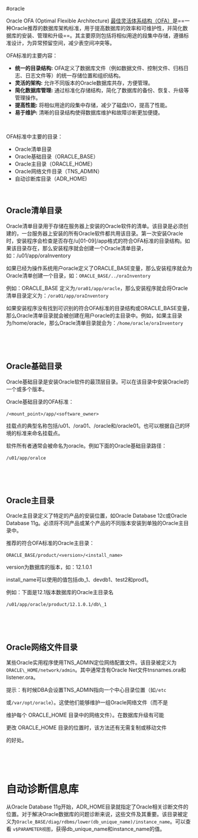 #oracle

Oracle OFA (Optimal Flexible Architecture) [最佳灵活体系结构（OFA）](https://www.modb.pro/db/608084)是==一种Oracle推荐的数据库架构标准，用于提高数据库的效率和可维护性，并简化数据库的安装、管理和升级==。其主要原则包括将相似用途的段集中存储，遵循标准设计，为异常预留空间，减少表空间冲突等。﻿

OFA标准的主要内容：

- **统一的目录结构:** OFA定义了数据库文件（例如数据文件、控制文件、归档日志、日志文件等）的统一存储位置和组织结构。﻿
- **灵活的架构:** 允许不同版本的Oracle数据库共存，方便管理。﻿
- **简化数据库管理:** 通过标准化存储结构，简化了数据库的备份、恢复、升级等管理操作。﻿
- **提高性能:** 将相似用途的段集中存储，减少了磁盘I/O，提高了性能。﻿
- **易于维护:** 清晰的目录结构使得数据库维护和故障诊断更加便捷。﻿

‍

OFA标准中主要的目录：

- Oracle清单目录
- Oracle基础目录（ORACLE\_BASE）
- Oracle主目录（ORACLE\_HOME）
- Oracle网络文件目录（TNS\_ADMIN）
- 自动诊断库目录（ADR\_HOME)

‍

## Oracle清单目录

Oracle清单目录用于存储在服务器上安装的Oracle软件的清单。该目录是必须创建的，一台服务器上安装的所有Oracle软件都共用该目录。第一次安装Oracle时，安装程序会检查是否存在/u[01-09]/app格式的符合OFA标准的目录结构。如果该目录存在，那么安装程序就会创建一个Oracle清单目录，如：/u01/app/oraInventory

如果已经为操作系统用户oracle定义了ORACLE\_BASE变量，那么安装程序就会为Oracle清单创建一个目录，如：`ORACLE_BASE/../oraInventory`​

例如：ORACLE\_BASE 定义为`/ora01/app/oracle`​，那么安装程序就会将Oracle清单目录定义为：`/ora01/app/oraInventory`​

如果安装程序没有找到可识别的符合OFA标准的目录结构或ORACLE\_BASE变量，那么Oracle清单目录就会被创建在用户oracle的主目录中。例如，如果主目录为/home/oracle，那么Oracle清单目录就会为：`/home/oracle/oraInventory`​

‍

‍

## Oracle基础目录

Oracle基础目录是安装Oracle软件的最顶层目录。可以在该目录中安装Oracle的一个或多个版本。

Oracle基础目录的OFA标准：

​`/<mount_point>/app/<software_owner>`​

挂载点的典型名称包括/u01、/ora01、/oracle和/oracle01。也可以根据自己的环境的标准来命名挂载点。

软件所有者通常会被命名为oracle。例如下面的Oracle基础目录路径：

​`/u01/app/oralce`​

‍

‍

## Oracle主目录

Oracle主目录定义了特定的产品的安装位置，如Oracle Database 12c或Oracle Database 11g。必须将不同产品或某个产品的不同版本安装到单独的Oracle主目录中。

推荐的符合OFA标准的Oracle主目录：

​`ORACLE_BASE/product/<version>/<install_name>`​

version为数据库的版本，如：12.1.0.1

install\_name可以使用的值包括db\_1、devdb1、test2和prod1。

例如：下面是12.1版本数据库的Oracle主目录名

​`/u01/app/oracle/product/12.1.0.1/db\_1`​

‍

‍

## Oracle网络文件目录

某些Oracle实用程序使用TNS\_ADMIN定位网络配置文件。该目录被定义为`ORACLE\_HOME/network/admin`​。其中通常含有Oracle Net文件tnsnames.ora和listener.ora。

提示：有时候DBA会设置TNS\_ADMIN指向一个中心目录位置（如`/etc`​

或`/var/opt/oracle`​）。这使他们能够维护一组Oracle网络文件（而不是

维护每个 ORACLE\_HOME 目录中的网络文件）。在数据库升级有可能

更改 ORACLE\_HOME 目录的位置时，该方法还有无需复制或移动文件

的好处。

‍

‍

# 自动诊断信息库

从Oracle Database 11g开始，ADR\_HOME目录就指定了Oracle相关诊断文件的位置。对于解决Oracle数据库的问题诊断来说，这些文件及其重要。该目录被定义为`Oracle_BASE/diag/rdbms/lower(db_unique_name)/instance_name`​。可以查看 `v$PARAMETER视图`​，获得db\_unique\_name和instance\_name的值。

‍
